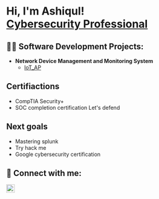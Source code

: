 <h1>Hi, I'm Ashiqul! <br/><a href="https://www.linkedin.com/in/joshmadakor/">Cybersecurity Professional</a></h1>

<h2>👨‍💻 Software Development Projects:</h2>

- <b>Network Device Management and Monitoring System</b>
  - [IoT_AP](https://github.com/ashiq4321/IoT_AP)


<h2> Certifiactions</h2>
  
-  CompTIA Security+<br>
-  SOC completion certification Let's defend <br>

<h2> Next goals</h2>

-  Mastering splunk<br>
-  Try hack me <br>
-  Google cybersecurity certification <br>

<h2> 🤳 Connect with me:</h2>
<img align="left" alt="JoshMadakor | LinkedIn" width="22px" src="https://cdn.jsdelivr.net/npm/simple-icons@v3/icons/linkedin.svg" />

[Linkedin]: (https://www.linkedin.com/in/ashiqul-hoque-chowdhury-704b76187/)
